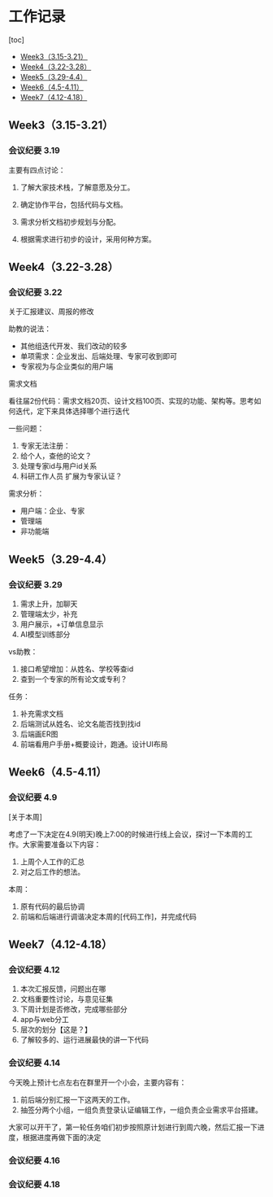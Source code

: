 # 工作记录

[toc]

- [Week3（3.15-3.21）](#Week3315-321)
- [Week4（3.22-3.28）](#Week4322-328)
- [Week5（3.29-4.4）](#Week5329-44)
- [Week6（4.5-4.11）](#Week645-411)
- [Week7（4.12-4.18）](#Week7412-418)

## Week3（3.15-3.21）
### 会议纪要 3.19

主要有四点讨论：

1. 了解大家技术栈，了解意愿及分工。

2. 确定协作平台，包括代码与文档。

3. 需求分析文档初步规划与分配。

4. 根据需求进行初步的设计，采用何种方案。

    

## Week4（3.22-3.28）

### 会议纪要 3.22

关于汇报建议、周报的修改

助教的说法：

* 其他组迭代开发、我们改动的较多
* 单项需求：企业发出、后端处理、专家可收到即可
* 专家视为与企业类似的用户端

需求文档

看往届2份代码：需求文档20页、设计文档100页、实现的功能、架构等。思考如何迭代，定下来具体选择哪个进行迭代

一些问题：

1. 专家无法注册：
2. 给个人，查他的论文？
3. 处理专家id与用户id关系
4. 科研工作人员 扩展为专家认证？

需求分析：

* 用户端：企业、专家
* 管理端
* 非功能端

## Week5（3.29-4.4）

### 会议纪要 3.29

1. 需求上升，加聊天
2. 管理端太少，补充
3. 用户展示，+订单信息显示
4. AI模型训练部分

vs助教：
1. 接口希望增加：从姓名、学校等查id
2. 查到一个专家的所有论文或专利？

任务：
1. 补充需求文档
2. 后端测试从姓名、论文名能否找到找id
3. 后端画ER图
4. 前端看用户手册+概要设计，跑通。设计UI布局

## Week6（4.5-4.11）

### 会议纪要 4.9

[关于本周]

考虑了一下决定在4.9(明天)晚上7:00的时候进行线上会议，探讨一下本周的工作。大家需要准备以下内容：
1. 上周个人工作的汇总
2. 对之后工作的想法。

本周：
1. 原有代码的最后协调
2. 前端和后端进行调谐决定本周的[代码工作]，并完成代码

## Week7（4.12-4.18）

### 会议纪要 4.12

1. 本次汇报反馈，问题出在哪
2. 文档重要性讨论，与意见征集
3. 下周计划是否修改，完成哪些部分
4. app与web分工
5. 层次的划分【这是？】
6. 了解较多的、运行进展最快的讲一下代码

### 会议纪要 4.14

今天晚上预计七点左右在群里开一个小会，主要内容有：
1. 前后端分别汇报一下这两天的工作。
2. 抽签分两个小组，一组负责登录认证编辑工作，一组负责企业需求平台搭建。

大家可以开干了，第一轮任务咱们初步按照原计划进行到周六晚，然后汇报一下进度，根据进度再做下面的决定

### 会议纪要 4.16


### 会议纪要 4.18
